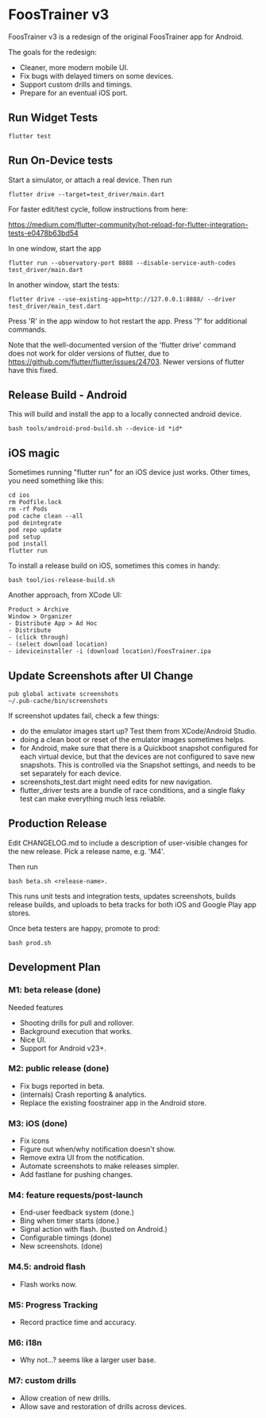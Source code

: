 # FoosTrainer v3

FoosTrainer v3 is a redesign of the original FoosTrainer app for Android.

The goals for the redesign:

* Cleaner, more modern mobile UI.
* Fix bugs with delayed timers on some devices.
* Support custom drills and timings.
* Prepare for an eventual iOS port.

## Run Widget Tests

```
flutter test
```

## Run On-Device tests

Start a simulator, or attach a real device. Then run

```
flutter drive --target=test_driver/main.dart
```

For faster edit/test cycle, follow instructions from here:

https://medium.com/flutter-community/hot-reload-for-flutter-integration-tests-e0478b63bd54

In one window, start the app
```
flutter run --observatory-port 8888 --disable-service-auth-codes test_driver/main.dart
```

In another window, start the tests:
```
flutter drive --use-existing-app=http://127.0.0.1:8888/ --driver test_driver/main_test.dart
```

Press 'R' in the app window to hot restart the app. Press '?' for additional commands.

Note that the well-documented version of the 'flutter drive' command  
does not work for older versions of flutter, due to https://github.com/flutter/flutter/issues/24703.
Newer versions of flutter have this fixed.

## Release Build - Android

This will build and install the app to a locally connected android device.

```
bash tools/android-prod-build.sh --device-id *id*
```

## iOS magic

Sometimes running "flutter run" for an iOS device just works. Other times, you
need something like this:

```
cd ios
rm Podfile.lock
rm -rf Pods
pod cache clean --all
pod deintegrate
pod repo update
pod setup
pod install
flutter run
```

To install a release build on iOS, sometimes this comes in handy:

```
bash tool/ios-release-build.sh
```

Another approach, from XCode UI:

```
Product > Archive
Window > Organizer
- Distribute App > Ad Hoc
- Distribute
- (click through)
- (select download location)
- ideviceinstaller -i (download location)/FoosTrainer.ipa
```

## Update Screenshots after UI Change

```
pub global activate screenshots
~/.pub-cache/bin/screenshots
```

If screenshot updates fail, check a few things:

* do the emulator images start up? Test them from XCode/Android Studio.
* doing a clean boot or reset of the emulator images sometimes helps.
* for Android, make sure that there is a Quickboot snapshot configured for
  each virtual device, but that the devices are not configured to save new
  snapshots.  This is controlled via the Snapshot settings, and needs to be
  set separately for each device.
* screenshots_test.dart might need edits for new navigation.
* flutter_driver tests are a bundle of race conditions, and a single flaky
  test can make everything much less reliable.

## Production Release

Edit CHANGELOG.md to include a description of user-visible changes
for the new release. Pick a release name, e.g. 'M4'.

Then run

```
bash beta.sh <release-name>.
```

This runs unit tests and integration tests, updates screenshots,
builds release builds, and uploads to beta tracks for both iOS
and Google Play app stores.

Once beta testers are happy, promote to prod:

```
bash prod.sh
```

## Development Plan

### M1: beta release (done)

Needed features

* Shooting drills for pull and rollover.
* Background execution that works.
* Nice UI.
* Support for Android v23+.

### M2: public release (done)

* Fix bugs reported in beta.
* (internals) Crash reporting & analytics.
* Replace the existing foostrainer app in the Android store.

### M3: iOS (done)

* Fix icons
* Figure out when/why notification doesn't show.
* Remove extra UI from the notification.
* Automate screenshots to make releases simpler.
* Add fastlane for pushing changes.

### M4: feature requests/post-launch

* End-user feedback system (done.)
* Bing when timer starts (done.)
* Signal action with flash. (busted on Android.)
* Configurable timings (done)
* New screenshots. (done)

### M4.5: android flash

* Flash works now.

### M5: Progress Tracking

* Record practice time and accuracy.

### M6: i18n

* Why not...? seems like a larger user base.

### M7: custom drills

* Allow creation of new drills.
* Allow save and restoration of drills across devices.


